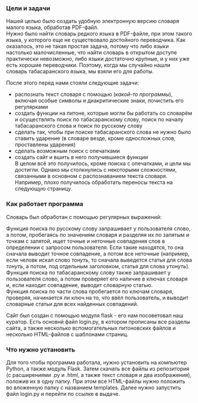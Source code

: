 ### Цели и задачи
Нашей целью было создать удобную электронную версию словаря малого языка, обработав PDF-файл.  
Нужно было найти словарь редкого языка в PDF-файле, при этом такого языка, у которого еще не существовало достойного переводчика. Как оказалось, это не такая простая задача, потому что либо языки настолько малочисленные, что найти словарь в открытом доступе практически невозможно, либо языки достаточно крупные, и у них уже есть хорошие переводчики. Поэтому, когда мы случайно нашли словарь табасаранского языка, мы взяли его для работы.

После этого перед нами стояли следующие задачи:  
* распознать текст словаря с помощью (*какой-то программы*), включая особые символы и диакритические знаки, почистить его регулярками
* создать функции на питоне, которые могли бы работать со словарём и осуществлять поиск по табасаранскому слову, поиск по началу табасаранского слова и поиск по русскому слову
* сделать так, чтобы при поиске табасаранского слова не нужно было ставить ударение (в словаре везде, кроме односложных слов, проставлены ударения)
* сделать возможным поиск с опечатками
* создать сайт и вшить в него получившиеся функции  
В целом всё это получилось, кроме поиска с опечатками, и цели мы достигли. Однако мы столкнулись с некоторыми сложностями, связанными в основном с распознаванием текста словаря. Например, плохо получилось обработать переносы текста на следующую страницу.  

### Как работает программа
Словарь был обработан с помощью регулярных выражений: 

Функция поиска по русскому слову запрашивает у пользователя слово, а потом, пробегаясь по значениям словаря и разделяя их по запятым и точкам с запятой, ищет точные и неточные совпадения слов в определении с запросом пользователя. Если такие находятся, то она сначала выводит точное совпадение, а потом все неточные (например, если человк искал слово *тонуть*, то сначала выведется статья для слова *тонуть*, а потом, под отдельным заголовком, статья для слова *утонуть*).  
Функция поиска по табасаранскому слову также запрашивает у пользователя слово, а потом проверяет его наличие в ключах словаря и, если находит совпадение, выводит словарную статью.  
Функция поиска по части слова пробегается по ключам словаря, проверяя, начинается ли ключ на то, что ввёл пользователь, и выводит словарные статьи для всех найденных совпадений.  

Сайт был создан с помощью модуля flask - его нам посоветовал наш куратор. Есть основнй файл login.py, в котором прописаны все разделы сайта, а также несколько вспомогательных питоновских файлов и несколько HTML-файлов с шаблонами страниц.  


### Что нужно установить
Для того чтобы программа работала, нужно установить на компьютер Python, а также модуль Flask. Затем скачать все файлы из репозитория (с расширениями .py и .html, а также текст словаря и два изображения), положив их в одну папку. При этом все HTML-файлы нужно положить во вложенную папку с названием templates. Далее нужно запустить файл login.py и перейти по ссылке в выдаче.
